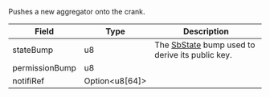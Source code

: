 Pushes a new aggregator onto the crank.

| Field | Type | Description |
|--|--|--|
| stateBump |  u8 | The [SbState](/solana/idl/accounts/SbState) bump used to derive its public key. |
| permissionBump |  u8 |  |
| notifiRef |  Option&lt;u8[64]&gt; |  |
